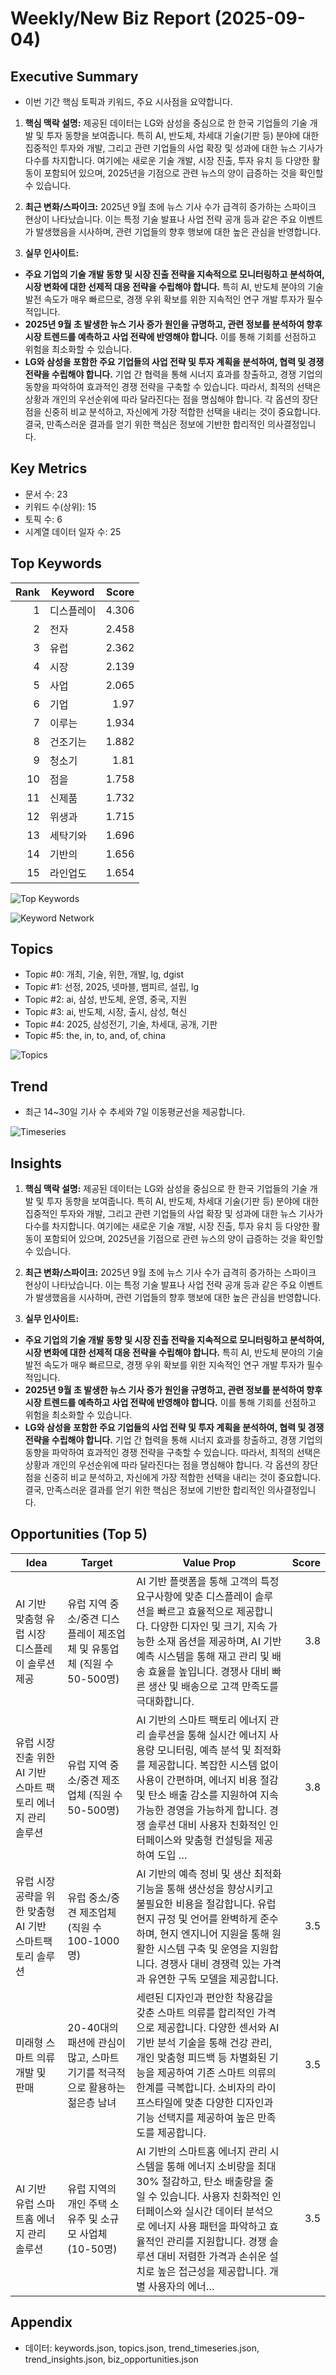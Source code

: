 # Weekly/New Biz Report (2025-09-04)

## Executive Summary

- 이번 기간 핵심 토픽과 키워드, 주요 시사점을 요약합니다.

1. **핵심 맥락 설명:**  제공된 데이터는 LG와 삼성을 중심으로 한 한국 기업들의 기술 개발 및 투자 동향을 보여줍니다.  특히 AI, 반도체, 차세대 기술(기판 등) 분야에 대한 집중적인 투자와 개발, 그리고 관련 기업들의 사업 확장 및 성과에 대한 뉴스 기사가 다수를 차지합니다.  여기에는 새로운 기술 개발, 시장 진출, 투자 유치 등 다양한 활동이 포함되어 있으며, 2025년을 기점으로 관련 뉴스의 양이 급증하는 것을 확인할 수 있습니다.


2. **최근 변화/스파이크:** 2025년 9월 초에 뉴스 기사 수가 급격히 증가하는 스파이크 현상이 나타났습니다.  이는 특정 기술 발표나 사업 전략 공개 등과 같은 주요 이벤트가 발생했음을 시사하며,  관련 기업들의 향후 행보에 대한 높은 관심을 반영합니다.


3. **실무 인사이트:**

* **주요 기업의 기술 개발 동향 및 시장 진출 전략을 지속적으로 모니터링하고 분석하여, 시장 변화에 대한 선제적 대응 전략을 수립해야 합니다.**  특히 AI, 반도체 분야의 기술 발전 속도가 매우 빠르므로, 경쟁 우위 확보를 위한 지속적인 연구 개발 투자가 필수적입니다.
* **2025년 9월 초 발생한 뉴스 기사 증가 원인을 규명하고, 관련 정보를 분석하여 향후 시장 트렌드를 예측하고 사업 전략에 반영해야 합니다.**  이를 통해 기회를 선점하고 위험을 최소화할 수 있습니다.
* **LG와 삼성을 포함한 주요 기업들의 사업 전략 및 투자 계획을 분석하여, 협력 및 경쟁 전략을 수립해야 합니다.**  기업 간 협력을 통해 시너지 효과를 창출하고, 경쟁 기업의 동향을 파악하여 효과적인 경쟁 전략을 구축할 수 있습니다.
따라서, 최적의 선택은 상황과 개인의 우선순위에 따라 달라진다는 점을 명심해야 합니다.  각 옵션의 장단점을 신중히 비교 분석하고,  자신에게 가장 적합한 선택을 내리는 것이 중요합니다.  결국,  만족스러운 결과를 얻기 위한 핵심은 정보에 기반한 합리적인 의사결정입니다.

## Key Metrics

- 문서 수: 23
- 키워드 수(상위): 15
- 토픽 수: 6
- 시계열 데이터 일자 수: 25

## Top Keywords

| Rank | Keyword | Score |
|---:|---|---:|
| 1 | 디스플레이 | 4.306 |
| 2 | 전자 | 2.458 |
| 3 | 유럽 | 2.362 |
| 4 | 시장 | 2.139 |
| 5 | 사업 | 2.065 |
| 6 | 기업 | 1.97 |
| 7 | 이루는 | 1.934 |
| 8 | 건조기는 | 1.882 |
| 9 | 청소기 | 1.81 |
| 10 | 점을 | 1.758 |
| 11 | 신제품 | 1.732 |
| 12 | 위생과 | 1.715 |
| 13 | 세탁기와 | 1.696 |
| 14 | 기반의 | 1.656 |
| 15 | 라인업도 | 1.654 |

![Top Keywords](fig/top_keywords.png)

![Keyword Network](fig/keyword_network.png)

## Topics

- Topic #0: 개최, 기술, 위한, 개발, lg, dgist
- Topic #1: 선정, 2025, 넷마블, 뱀피르, 설립, lg
- Topic #2: ai, 삼성, 반도체, 운영, 중국, 지원
- Topic #3: ai, 반도체, 시장, 출시, 삼성, 혁신
- Topic #4: 2025, 삼성전기, 기술, 차세대, 공개, 기판
- Topic #5: the, in, to, and, of, china

![Topics](fig/topics.png)

## Trend

- 최근 14~30일 기사 수 추세와 7일 이동평균선을 제공합니다.

![Timeseries](fig/timeseries.png)

## Insights

1. **핵심 맥락 설명:**  제공된 데이터는 LG와 삼성을 중심으로 한 한국 기업들의 기술 개발 및 투자 동향을 보여줍니다.  특히 AI, 반도체, 차세대 기술(기판 등) 분야에 대한 집중적인 투자와 개발, 그리고 관련 기업들의 사업 확장 및 성과에 대한 뉴스 기사가 다수를 차지합니다.  여기에는 새로운 기술 개발, 시장 진출, 투자 유치 등 다양한 활동이 포함되어 있으며, 2025년을 기점으로 관련 뉴스의 양이 급증하는 것을 확인할 수 있습니다.


2. **최근 변화/스파이크:** 2025년 9월 초에 뉴스 기사 수가 급격히 증가하는 스파이크 현상이 나타났습니다.  이는 특정 기술 발표나 사업 전략 공개 등과 같은 주요 이벤트가 발생했음을 시사하며,  관련 기업들의 향후 행보에 대한 높은 관심을 반영합니다.


3. **실무 인사이트:**

* **주요 기업의 기술 개발 동향 및 시장 진출 전략을 지속적으로 모니터링하고 분석하여, 시장 변화에 대한 선제적 대응 전략을 수립해야 합니다.**  특히 AI, 반도체 분야의 기술 발전 속도가 매우 빠르므로, 경쟁 우위 확보를 위한 지속적인 연구 개발 투자가 필수적입니다.
* **2025년 9월 초 발생한 뉴스 기사 증가 원인을 규명하고, 관련 정보를 분석하여 향후 시장 트렌드를 예측하고 사업 전략에 반영해야 합니다.**  이를 통해 기회를 선점하고 위험을 최소화할 수 있습니다.
* **LG와 삼성을 포함한 주요 기업들의 사업 전략 및 투자 계획을 분석하여, 협력 및 경쟁 전략을 수립해야 합니다.**  기업 간 협력을 통해 시너지 효과를 창출하고, 경쟁 기업의 동향을 파악하여 효과적인 경쟁 전략을 구축할 수 있습니다.
따라서, 최적의 선택은 상황과 개인의 우선순위에 따라 달라진다는 점을 명심해야 합니다.  각 옵션의 장단점을 신중히 비교 분석하고,  자신에게 가장 적합한 선택을 내리는 것이 중요합니다.  결국,  만족스러운 결과를 얻기 위한 핵심은 정보에 기반한 합리적인 의사결정입니다.

## Opportunities (Top 5)

| Idea | Target | Value Prop | Score |
|---|---|---|---:|
| AI 기반 맞춤형 유럽 시장 디스플레이 솔루션 제공 | 유럽 지역 중소/중견 디스플레이 제조업체 및 유통업체 (직원 수 50-500명) | AI 기반 플랫폼을 통해 고객의 특정 요구사항에 맞춘 디스플레이 솔루션을 빠르고 효율적으로 제공합니다.  다양한 디자인 및 크기, 지속 가능한 소재 옵션을 제공하며, AI 기반 예측 시스템을 통해 재고 관리 및 배송 효율을 높입니다. 경쟁사 대비 빠른 생산 및 배송으로 고객 만족도를 극대화합니다. | 3.8 |
| 유럽 시장 진출 위한 AI 기반 스마트 팩토리 에너지 관리 솔루션 | 유럽 지역 중소/중견 제조업체 (직원 수 50-500명) | AI 기반의 스마트 팩토리 에너지 관리 솔루션을 통해 실시간 에너지 사용량 모니터링, 예측 분석 및 최적화를 제공합니다.  복잡한 시스템 없이 사용이 간편하며, 에너지 비용 절감 및 탄소 배출 감소를 지원하여 지속가능한 경영을 가능하게 합니다. 경쟁 솔루션 대비 사용자 친화적인 인터페이스와 맞춤형 컨설팅을 제공하여 도입 … | 3.8 |
| 유럽 시장 공략을 위한 맞춤형 AI 기반 스마트팩토리 솔루션 | 유럽 중소/중견 제조업체 (직원 수 100-1000명) | AI 기반의 예측 정비 및 생산 최적화 기능을 통해 생산성을 향상시키고 불필요한 비용을 절감합니다. 유럽 현지 규정 및 언어를 완벽하게 준수하며, 현지 엔지니어 지원을 통해 원활한 시스템 구축 및 운영을 지원합니다. 경쟁사 대비 경쟁력 있는 가격과 유연한 구독 모델을 제공합니다. | 3.5 |
| 미래형 스마트 의류 개발 및 판매 | 20-40대의 패션에 관심이 많고, 스마트 기기를 적극적으로 활용하는 젊은층 남녀 | 세련된 디자인과 편안한 착용감을 갖춘 스마트 의류를 합리적인 가격으로 제공합니다.  다양한 센서와 AI 기반 분석 기술을 통해 건강 관리, 개인 맞춤형 피드백 등 차별화된 기능을 제공하여 기존 스마트 의류의 한계를 극복합니다.  소비자의 라이프스타일에 맞춘 다양한 디자인과 기능 선택지를 제공하여 높은 만족도를 제공합니다. | 3.5 |
| AI 기반 유럽 스마트홈 에너지 관리 솔루션 | 유럽 지역의 개인 주택 소유주 및 소규모 사업체 (10-50명) | AI 기반의 스마트홈 에너지 관리 시스템을 통해 에너지 소비량을 최대 30% 절감하고, 탄소 배출량을 줄일 수 있습니다. 사용자 친화적인 인터페이스와 실시간 데이터 분석으로 에너지 사용 패턴을 파악하고 효율적인 관리를 지원합니다. 경쟁 솔루션 대비 저렴한 가격과 손쉬운 설치로 높은 접근성을 제공합니다. 개별 사용자의 에너… | 3.5 |

## Appendix

- 데이터: keywords.json, topics.json, trend_timeseries.json, trend_insights.json, biz_opportunities.json